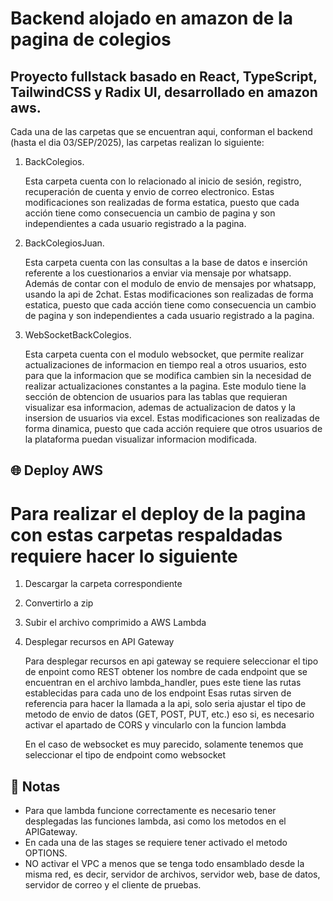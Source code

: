 # Backend alojado en amazon de la pagina de colegios

Proyecto fullstack basado en React, TypeScript, TailwindCSS y Radix UI, desarrollado en amazon aws.
---
 Cada una de las carpetas que se encuentran aqui, conforman el backend (hasta el dia 03/SEP/2025), las carpetas realizan lo siguiente:

1. BackColegios.

    Esta carpeta cuenta con lo relacionado al inicio de sesión, registro, recuperación de cuenta y envio de correo electronico.
    Estas modificaciones son realizadas de forma estatica, puesto que cada acción tiene como consecuencia un cambio de pagina y son independientes a cada usuario registrado a la pagina.
    
2. BackColegiosJuan.

    Esta carpeta cuenta con las consultas a la base de datos e inserción referente a los cuestionarios a enviar via mensaje por whatsapp.
    Además de contar con el modulo de envio de mensajes por whatsapp, usando la api de 2chat.
    Estas modificaciones son realizadas de forma estatica, puesto que cada acción tiene como consecuencia un cambio de pagina y son independientes a cada usuario registrado a la pagina.

3. WebSocketBackColegios.

    Esta carpeta cuenta con el modulo websocket, que permite realizar actualizaciones de informacion en tiempo real a otros usuarios, esto para que la informacion que se modifica cambien sin la necesidad de realizar actualizaciones constantes a la pagina.
    Este modulo tiene la sección de obtencion de usuarios para las tablas que requieran visualizar esa informacion, ademas de actualizacion de datos y la insersion de usuarios via excel.
    Estas modificaciones son realizadas de forma dinamica, puesto que cada acción requiere que otros usuarios de la plataforma puedan visualizar informacion modificada.
    



## 🌐 Deploy AWS

  # Para realizar el deploy de la pagina con estas carpetas respaldadas requiere hacer lo siguiente

  1. Descargar la carpeta correspondiente
  2. Convertirlo a zip
  3. Subir el archivo comprimido a AWS Lambda
  4. Desplegar recursos en API Gateway

        Para desplegar recursos en api gateway se requiere seleccionar el tipo de enpoint como REST
        obtener los nombre de cada endpoint que se encuentran en el archivo lambda_handler, pues este tiene las rutas establecidas para cada uno de los endpoint
        Esas rutas sirven de referencia para hacer la llamada a la api, solo seria ajustar el tipo de metodo de envio de datos (GET, POST, PUT, etc.) 
        eso si, es necesario activar el apartado de CORS y vincularlo con la funcion lambda

        En el caso de websocket es muy parecido, solamente tenemos que seleccionar el tipo de endpoint como websocket
    

## 📝 Notas
- Para que lambda funcione correctamente es necesario tener desplegadas las funciones lambda, asi como los metodos en el APIGateway.
- En cada una de las stages se requiere tener activado el metodo OPTIONS.
- NO activar el VPC a menos que se tenga todo ensamblado desde la misma red, es decir, servidor de archivos, servidor web, base de datos, servidor de correo y el cliente de pruebas.
